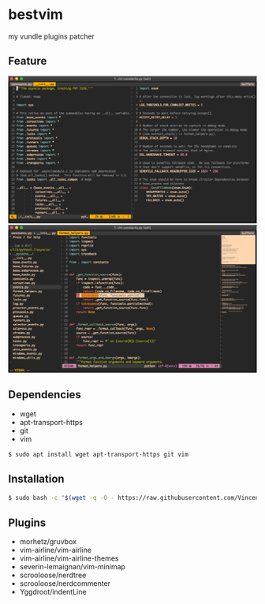 # bestvim

my vundle plugins patcher

## Feature

![](https://raw.githubusercontent.com/Vincent0700/personal-image-hosting/master/images/static-libraries/libs-bestvim_1.png)
![](https://raw.githubusercontent.com/Vincent0700/personal-image-hosting/master/images/static-libraries/libs-bestvim_2.png)

## Dependencies

- wget
- apt-transport-https
- git
- vim
  
```bash
$ sudo apt install wget apt-transport-https git vim
```

## Installation

```bash
$ sudo bash -c "$(wget -q -O - https://raw.githubusercontent.com/Vincent0700/static-libraries/master/source/bestvim/run.sh)"
```

## Plugins

- morhetz/gruvbox
- vim-airline/vim-airline
- vim-airline/vim-airline-themes
- severin-lemaignan/vim-minimap
- scrooloose/nerdtree
- scrooloose/nerdcommenter
- Yggdroot/indentLine